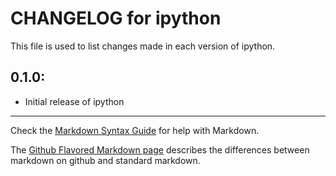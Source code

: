 # CHANGELOG for ipython

This file is used to list changes made in each version of ipython.

## 0.1.0:

* Initial release of ipython

- - -
Check the [Markdown Syntax Guide](http://daringfireball.net/projects/markdown/syntax) for help with Markdown.

The [Github Flavored Markdown page](http://github.github.com/github-flavored-markdown/) describes the differences between markdown on github and standard markdown.
